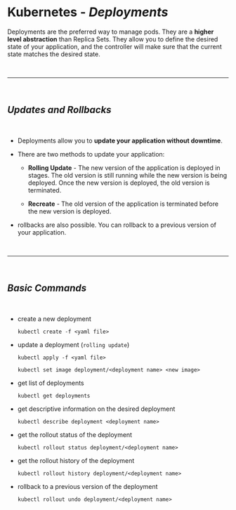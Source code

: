 # Kubernetes - ***Deployments***

Deployments are the preferred way to manage pods. They are a **higher level abstraction** than Replica Sets. They allow you to define the desired state of your application, and the controller will make sure that the current state matches the desired state. 

<br>

___

<br>

## ***Updates and Rollbacks***

<br>

* Deployments allow you to **update your application without downtime**.

* There are two methods to update your application:

  * **Rolling Update** - The new version of the application is deployed in stages. The old version is still running while the new version is being deployed. Once the new version is deployed, the old version is terminated.

  * **Recreate** - The old version of the application is terminated before the new version is deployed.


* rollbacks are also possible. You can rollback to a previous version of your application.

<br>

___

<br>

## ***Basic Commands***

<br>

* create a new deployment

    ``` 
    kubectl create -f <yaml file>
    ```

* update a deployment (```rolling update```)

    ```
    kubectl apply -f <yaml file>
    ```

    ```
    kubectl set image deployment/<deployment name> <new image>
    ```

* get list of deployments

    ```
    kubectl get deployments
    ```

* get descriptive information on the desired deployment

    ```
    kubectl describe deployment <deployment name>
    ```

* get the rollout status of the deployment

    ```
    kubectl rollout status deployment/<deployment name>
    ```

* get the rollout history of the deployment

    ```
    kubectl rollout history deployment/<deployment name>
    ```


* rollback to a previous version of the deployment

    ```
    kubectl rollout undo deployment/<deployment name>
    ```

